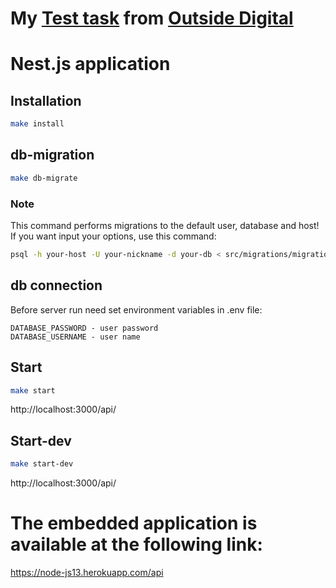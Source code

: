 # My <a href='https://github.com/kisilya/test-tasks/tree/main/nodeJS'>Test task</a> from <a href='https://outsi.de/'>Outside Digital</a>

# Nest.js application

## Installation
```bash
make install
```
## db-migration
```bash
make db-migrate
```
### Note
This command performs migrations to the default user, database and host!
If you want input your options, use this command:
```bash
psql -h your-host -U your-nickname -d your-db < src/migrations/migrations.sql
```
## db connection
Before server run need set environment variables in .env file:
```env
DATABASE_PASSWORD - user password
DATABASE_USERNAME - user name
```
## Start
```bash
make start
```
http://localhost:3000/api/

## Start-dev

```bash
make start-dev
```
http://localhost:3000/api/

# The embedded application is available at the following link:

https://node-js13.herokuapp.com/api
